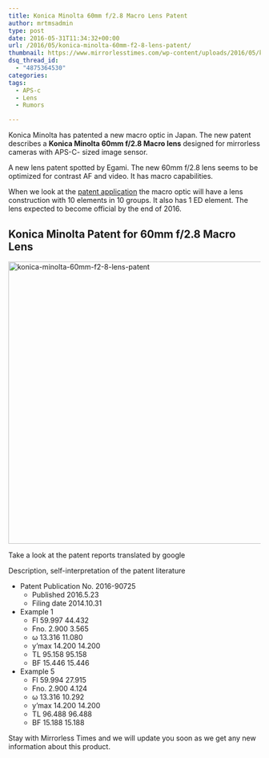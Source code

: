 ```yaml
---
title: Konica Minolta 60mm f/2.8 Macro Lens Patent
author: mrtmsadmin
type: post
date: 2016-05-31T11:34:32+00:00
url: /2016/05/konica-minolta-60mm-f2-8-lens-patent/
thumbnail: https://www.mirrorlesstimes.com/wp-content/uploads/2016/05/konica-minolta-60mm-f2-8-lens-patent.png
dsq_thread_id:
  - "4875364530"
categories:
tags:
  - APS-c
  - Lens
  - Rumors

---
```

Konica Minolta has patented a new macro optic in Japan. The new patent describes a **Konica Minolta 60mm f/2.8 Macro lens** designed for mirrorless cameras with APS-C- sized image sensor.

A new lens patent spotted by Egami. The new 60mm f/2.8 lens seems to be optimized for contrast AF and video. It has macro capabilities.

When we look at the <a href="http://egami.blog.so-net.ne.jp/2016-05-27" target="_blank">patent application</a> the macro optic will have a lens construction with 10 elements in 10 groups. It also has 1 ED element. The lens expected to become official by the end of 2016. <!--more-->

## Konica Minolta Patent for 60mm f/2.8 Macro Lens

<img class="alignnone size-full wp-image-296" src="https://i0.wp.com/www.mirrorlesstimes.com/wp-content/uploads/2016/05/konica-minolta-60mm-f2-8-lens-patent.png?resize=600%2C563&#038;ssl=1" alt="konica-minolta-60mm-f2-8-lens-patent" width="600" height="563" srcset="https://i0.wp.com/www.mirrorlesstimes.com/wp-content/uploads/2016/05/konica-minolta-60mm-f2-8-lens-patent.png?w=800&ssl=1 800w, https://i0.wp.com/www.mirrorlesstimes.com/wp-content/uploads/2016/05/konica-minolta-60mm-f2-8-lens-patent.png?resize=300%2C281&ssl=1 300w, https://i0.wp.com/www.mirrorlesstimes.com/wp-content/uploads/2016/05/konica-minolta-60mm-f2-8-lens-patent.png?resize=768%2C720&ssl=1 768w" sizes="(max-width: 600px) 100vw, 600px" data-recalc-dims="1" /> 

Take a look at the patent reports translated by google

Description, self-interpretation of the patent literature

  * Patent Publication No. 2016-90725 
      * Published 2016.5.23
      * Filing date 2014.10.31
  * Example 1 
      * Fl 59.997 44.432
      * Fno. 2.900 3.565
      * ω 13.316 11.080
      * y’max 14.200 14.200
      * TL 95.158 95.158
      * BF 15.446 15.446
  * Example 5 
      * Fl 59.994 27.915
      * Fno. 2.900 4.124
      * ω 13.316 10.292
      * y’max 14.200 14.200
      * TL 96.488 96.488
      * BF 15.188 15.188

Stay with Mirrorless Times and we will update you soon as we get any new information about this product.